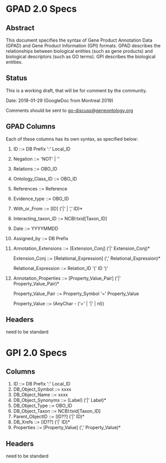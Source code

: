 # GPAD 2.0 Specs 
## Abstract
This document specifies the syntax of Gene Product Annotation Data (GPAD) and Gene Product Information (GPI) formats. GPAD describes the relationships between biological entities (such as gene products) and biological descriptors (such as GO terms). GPI describes the biological entities.
## Status
This is a working draft, that will be for comment by the community.

Date: 2019-01-29 (GoogleDoc from Montreal 2019)

Comments should be sent to go-discuss@geneontology.org

## GPAD Columns

 Each of these columns has its own syntax, as specified below:
1. ID ::= DB Prefix ':' Local_ID    
2. Negation ::= 'NOT' | ''
3. Relations ::= OBO_ID 
4. Ontology_Class_ID ::= OBO_ID
5. References ::= Reference 
6. Evidence_type ::= OBO_ID
7. With_or_From ::= [ID] ('|' | ‘,’ ID)*
8. Interacting_taxon_ID ::= NCBI:txid[Taxon_ID]
9. Date ::= YYYYMMDD
10. Assigned_by ::= DB Prefix
11. Annotation_Extensions ::= [Extension_Conj] ('|' Extension_Conj)*

    Extension_Conj ::= [Relational_Expression] (',' Relational_Expression)*
    
    Relational_Expression ::= Relation_ID '(' ID ')'
12. Annotation_Properties ::= [Property_Value_Pair] ('|' Property_Value_Pair)*

    Property_Value_Pair ::= Property_Symbol '=' Property_Value

    Property_Value  ::= (AnyChar - ('=' | '|' | nl))
    
## Headers 
    
need to be standard
    
# GPI 2.0 Specs 
## Columns

1. ID ::= DB Prefix ':' Local_ID 
2. DB_Object_Symbol ::= xxxx
3. DB_Object_Name ::= xxxx
4. DB_Object_Synonyms ::= [Label] ('|' Label)*
5. DB_Object_Type ::= OBO_ID
6. DB_Object_Taxon ::= NCBI:txid[Taxon_ID]
7. Parent_ObjectID ::= [ID??] ('|' ID)*
8. DB_Xrefs ::= [ID??] ('|' ID)*
9. Properties ::= [Property_Value] (',' Property_Value)*

## Headers 
    
need to be standard
    

